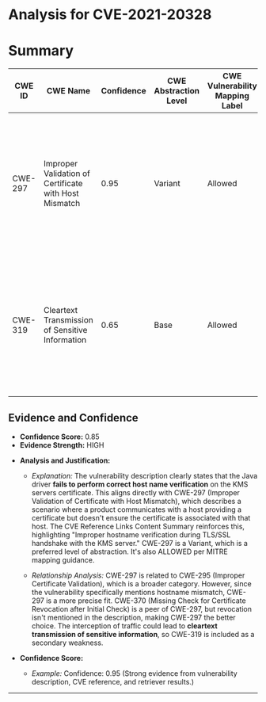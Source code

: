 # Analysis for CVE-2021-20328

# Summary
| CWE ID | CWE Name | Confidence | CWE Abstraction Level | CWE Vulnerability Mapping Label | CWE-Vulnerability Mapping Notes |
|---|---|---|---|---|---|
| CWE-297 | Improper Validation of Certificate with Host Mismatch | 0.95 | Variant | Allowed | Primary CWE. The product communicates with a host that provides a certificate, but the product does not properly ensure that the certificate is actually associated with that host. |
| CWE-319 | Cleartext Transmission of Sensitive Information | 0.65 | Base | Allowed | Secondary CWE. The product transmits sensitive or security-critical data in cleartext in a communication channel that can be sniffed by unauthorized actors. |

## Evidence and Confidence

*   **Confidence Score:** 0.85
*   **Evidence Strength:** HIGH

- **Analysis and Justification:**
  - *Explanation:* The vulnerability description clearly states that the Java driver **fails to perform correct host name verification** on the KMS servers certificate. This aligns directly with CWE-297 (Improper Validation of Certificate with Host Mismatch), which describes a scenario where a product communicates with a host providing a certificate but doesn't ensure the certificate is associated with that host. The CVE Reference Links Content Summary reinforces this, highlighting "Improper hostname verification during TLS/SSL handshake with the KMS server." CWE-297 is a Variant, which is a preferred level of abstraction. It's also ALLOWED per MITRE mapping guidance.

  - *Relationship Analysis:* CWE-297 is related to CWE-295 (Improper Certificate Validation), which is a broader category. However, since the vulnerability specifically mentions hostname mismatch, CWE-297 is a more precise fit. CWE-370 (Missing Check for Certificate Revocation after Initial Check) is a peer of CWE-297, but revocation isn't mentioned in the description, making CWE-297 the better choice. The interception of traffic could lead to **cleartext transmission of sensitive information**, so CWE-319 is included as a secondary weakness.

- **Confidence Score:**
  - *Example:* Confidence: 0.95 (Strong evidence from vulnerability description, CVE reference, and retriever results.)

---